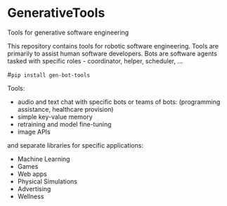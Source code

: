 # GenerativeTools
Tools for generative software engineering

This repository contains tools for robotic software engineering.
Tools are primarily to assist human software developers.
Bots are software agents tasked with specific roles - coordinator, helper, scheduler, ...

#`pip install gen-bot-tools`



Tools:
  * audio and text chat with specific bots or teams of bots:
          (programming assistance, healthcare provision) 
  * simple key-value memory
  * retraining and model fine-tuning
  * image APIs

 
and separate libraries for specific applications:
  * Machine Learning
  * Games
  * Web apps
  * Physical Simulations
  * Advertising
  * Wellness
